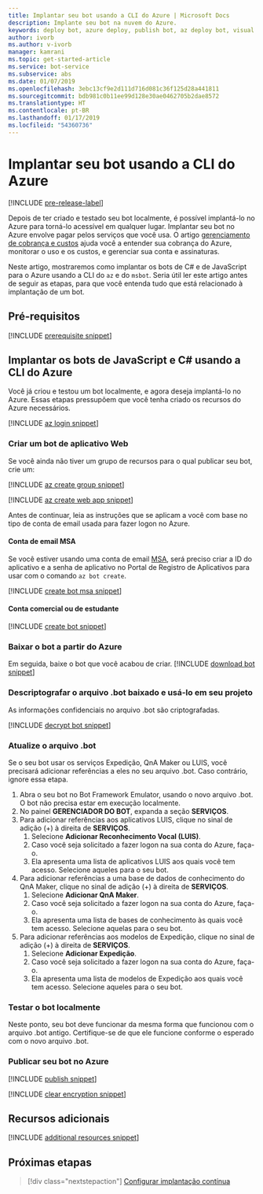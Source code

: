 ```yaml
---
title: Implantar seu bot usando a CLI do Azure | Microsoft Docs
description: Implante seu bot na nuvem do Azure.
keywords: deploy bot, azure deploy, publish bot, az deploy bot, visual studio deploy bot, msbot publish, msbot clone
author: ivorb
ms.author: v-ivorb
manager: kamrani
ms.topic: get-started-article
ms.service: bot-service
ms.subservice: abs
ms.date: 01/07/2019
ms.openlocfilehash: 3ebc13cf9e2d111d716d081c36f125d28a441811
ms.sourcegitcommit: bdb981c0b11ee99d128e30ae0462705b2dae8572
ms.translationtype: HT
ms.contentlocale: pt-BR
ms.lasthandoff: 01/17/2019
ms.locfileid: "54360736"
---
```

# <a name="deploy-your-bot-using-azure-cli"></a>Implantar seu bot usando a CLI do Azure

[!INCLUDE [pre-release-label](./includes/pre-release-label.md)]

Depois de ter criado e testado seu bot localmente, é possível implantá-lo no Azure para torná-lo acessível em qualquer lugar. Implantar seu bot no Azure envolve pagar pelos serviços que você usa. O artigo [gerenciamento de cobrança e custos](https://docs.microsoft.com/en-us/azure/billing/) ajuda você a entender sua cobrança do Azure, monitorar o uso e os custos, e gerenciar sua conta e assinaturas.

Neste artigo, mostraremos como implantar os bots de C# e de JavaScript para o Azure usando a CLI do `az` e do `msbot`. Seria útil ler este artigo antes de seguir as etapas, para que você entenda tudo que está relacionado à implantação de um bot.

## <a name="prerequisites"></a>Pré-requisitos

[!INCLUDE [prerequisite snippet](~/includes/deploy/snippet-prerequisite.md)]


## <a name="deploy-javascript-and-c-bots-using-az-cli"></a>Implantar os bots de JavaScript e C# usando a CLI do Azure

Você já criou e testou um bot localmente, e agora deseja implantá-lo no Azure. Essas etapas pressupõem que você tenha criado os recursos do Azure necessários.

[!INCLUDE [az login snippet](~/includes/deploy/snippet-az-login.md)]

### <a name="create-a-web-app-bot"></a>Criar um bot de aplicativo Web

Se você ainda não tiver um grupo de recursos para o qual publicar seu bot, crie um:

[!INCLUDE [az create group snippet](~/includes/deploy/snippet-az-create-group.md)]

[!INCLUDE [az create web app snippet](~/includes/deploy/snippet-create-web-app.md)]

Antes de continuar, leia as instruções que se aplicam a você com base no tipo de conta de email usada para fazer logon no Azure.

#### <a name="msa-email-account"></a>Conta de email MSA

Se você estiver usando uma conta de email [MSA](https://en.wikipedia.org/wiki/Microsoft_account), será preciso criar a ID do aplicativo e a senha de aplicativo no Portal de Registro de Aplicativos para usar com o comando `az bot create`.

[!INCLUDE [create bot msa snippet](~/includes/deploy/snippet-create-bot-msa.md)]

#### <a name="business-or-school-account"></a>Conta comercial ou de estudante

[!INCLUDE [create bot snippet](~/includes/deploy/snippet-create-bot.md)]

### <a name="download-the-bot-from-azure"></a>Baixar o bot a partir do Azure

Em seguida, baixe o bot que você acabou de criar. 
[!INCLUDE [download bot snippet](~/includes/deploy/snippet-download-bot.md)]

### <a name="decrypt-the-downloaded-bot-file-and-use-in-your-project"></a>Descriptografar o arquivo .bot baixado e usá-lo em seu projeto

As informações confidenciais no arquivo .bot são criptografadas.

[!INCLUDE [decrypt bot snippet](~/includes/deploy/snippet-decrypt-bot.md)]

### <a name="update-the-bot-file"></a>Atualize o arquivo .bot

Se o seu bot usar os serviços Expedição, QnA Maker ou LUIS, você precisará adicionar referências a eles no seu arquivo .bot. Caso contrário, ignore essa etapa.

1. Abra o seu bot no Bot Framework Emulator, usando o novo arquivo .bot. O bot não precisa estar em execução localmente.
1. No painel **GERENCIADOR DO BOT**, expanda a seção **SERVIÇOS**.
1. Para adicionar referências aos aplicativos LUIS, clique no sinal de adição (+) à direita de **SERVIÇOS**.
   1. Selecione **Adicionar Reconhecimento Vocal (LUIS)**.
   1. Caso você seja solicitado a fazer logon na sua conta do Azure, faça-o.
   1. Ela apresenta uma lista de aplicativos LUIS aos quais você tem acesso. Selecione aqueles para o seu bot.
1. Para adicionar referências a uma base de dados de conhecimento do QnA Maker, clique no sinal de adição (+) à direita de **SERVIÇOS**.
   1. Selecione **Adicionar QnA Maker**.
   1. Caso você seja solicitado a fazer logon na sua conta do Azure, faça-o.
   1. Ela apresenta uma lista de bases de conhecimento às quais você tem acesso. Selecione aquelas para o seu bot.
1. Para adicionar referências aos modelos de Expedição, clique no sinal de adição (+) à direita de **SERVIÇOS**.
   1. Selecione **Adicionar Expedição**.
   1. Caso você seja solicitado a fazer logon na sua conta do Azure, faça-o.
   1. Ela apresenta uma lista de modelos de Expedição aos quais você tem acesso. Selecione aqueles para o seu bot.

### <a name="test-your-bot-locally"></a>Testar o bot localmente

Neste ponto, seu bot deve funcionar da mesma forma que funcionou com o arquivo .bot antigo. Certifique-se de que ele funcione conforme o esperado com o novo arquivo .bot.

### <a name="publish-your-bot-to-azure"></a>Publicar seu bot no Azure

<!-- TODO: re-encrypt your .bot file? -->

[!INCLUDE [publish snippet](~/includes/deploy/snippet-publish.md)]

<!-- TODO: If we tell them to re-encrypt, this step is not necessary. -->

[!INCLUDE [clear encryption snippet](~/includes/deploy/snippet-clear-encryption.md)]

## <a name="additional-resources"></a>Recursos adicionais

[!INCLUDE [additional resources snippet](~/includes/deploy/snippet-additional-resources.md)]

## <a name="next-steps"></a>Próximas etapas
> [!div class="nextstepaction"]
> [Configurar implantação contínua](bot-service-build-continuous-deployment.md)
